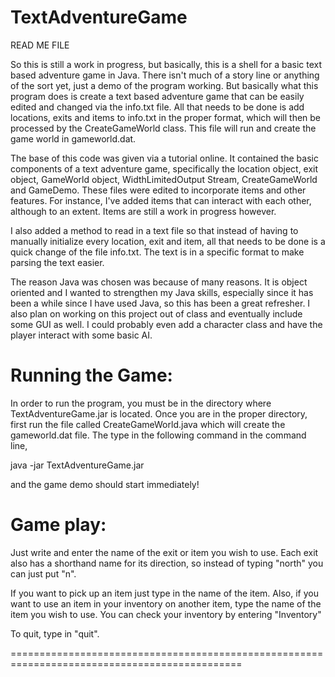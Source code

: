 TextAdventureGame
=================

READ ME FILE

So this is still a work in progress, but basically, this is a shell for a basic text based 
adventure game in Java. There isn't much of a story line or anything of the sort yet, just a 
demo of the program working. But basically what this program does is create a text based adventure
game that can be easily edited and changed via the info.txt file. All that needs to be done is add
locations, exits and items to info.txt in the proper format, which will then be processed by the 
CreateGameWorld class. This file will run and create the game world in gameworld.dat. 

The base of this code was given via a tutorial online. It contained the basic components of a 
text adventure game, specifically the location object, exit object, GameWorld object, WidthLimitedOutput 
Stream, CreateGameWorld and GameDemo. These files were edited to incorporate items and other features.
For instance, I've added items that can interact with each other, although to an extent.
Items are still a work in progress however.

I also added a method to read in a text file so that instead of having to 
manually initialize every location, exit and item, all that needs to be done is a
quick change of the file info.txt. The text is in a specific format to make parsing the
text easier. 

The reason Java was chosen was because of many reasons. It is object oriented and I wanted to
strengthen my Java skills, especially since it has been a while since I have used Java,
so this has been a great refresher. I also plan on working on this project out of class and 
eventually include some GUI as well. I could probably even add a character class and have the 
player interact with some basic AI.

Running the Game:
==========================================================================================

In order to run the program, you must be in the directory where TextAdventureGame.jar is located.
Once you are in the proper directory, first run the file called CreateGameWorld.java which will create the gameworld.dat file. The type in the following command in the command line,

java -jar TextAdventureGame.jar

and the game demo should start immediately!

Game play:
==============================================================================================

Just write and enter the name of the exit or item you wish to use.
Each exit also has a shorthand name for its direction, so instead of 
typing "north" you can just put "n".

If you want to pick up an item just type in the name of the item. Also, if you want to
use an item in your inventory on another item, type the name of the item you wish to use.
You can check your inventory by entering "Inventory"

To quit, type in "quit".

==============================================================================================

